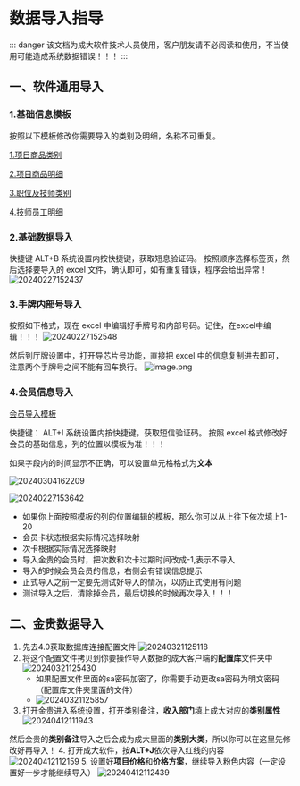 # 数据导入指导
::: danger
该文档为成大软件技术人员使用，客户朋友请不必阅读和使用，不当使用可能造成系统数据错误！！！
:::
## 一、软件通用导入
### 1.基础信息模板
按照以下模板修改你需要导入的类别及明细，名称不可重复。

[1.项目商品类别](https://wiki-cdsoft.oss-cn-hangzhou.aliyuncs.com/1.项目商品类别.xls)
<!--

商品类别可以使用如下脚本直接从数据库查询获取：
```` sql
SELECT 
    NodeName AS '类别名称',
    GoodsRemark AS '所属大类'
FROM 
    Dt_GoodCatalog 
WHERE 
    ParentId <> 'CW' 
    AND ParentId <> '00' 
    AND ParentId <> '0'
    AND CatalogId NOT LIKE '%T%';

````
然后复制出来，添加一列**类别属性**即可，执行脚本效果如下：

![20240304160933](https://wiki-cdsoft.oss-cn-hangzhou.aliyuncs.com/20240304160933.png)

![20240304095722](https://wiki-cdsoft.oss-cn-hangzhou.aliyuncs.com/20240304095722.png)

-->

[2.项目商品明细](https://wiki-cdsoft.oss-cn-hangzhou.aliyuncs.com/2.项目商品明细.xls)

<!--

```` sql
--声明（创建）游标对象（标准游标）


SELECT 
    g.GoodsName AS '项目名称',
    gc.NodeName AS '所属类别',
    g.Price AS '单价',
    g.Unit AS '单位',
    g.During AS '首钟时长',CAST(0 as money) as 提成,cast('' as varchar(50)) as 大中小项 into #tempmmm
FROM 
    Dt_Goods g
JOIN 
    Dt_GoodCatalog gc ON g.CatalogId = gc.CatalogId
where 1=2

declare @Name varchar(50)   

declare 
MyCursor cursor 
for select goodsname from dt_goods where iscanconsume<>'否' group by goodsname
--声明两个变量接收从游标中取出的值

begin
    --打开游标
    open MyCursor;

    --移动游标取值
    fetch next from MyCursor into @Name
while @@FETCH_STATUS = 0
        BEGIN
            insert into #tempmmm
            SELECT top 1
    g.GoodsName AS '项目名称',
    gc.NodeName AS '所属类别',
    g.Price AS '单价',
    g.Unit AS '单位',
    g.During AS '首钟时长' ,CoachPersum,'小项'
FROM 
    Dt_Goods g
JOIN 
    Dt_GoodCatalog gc ON g.CatalogId = gc.CatalogId
    where g.GoodsName=@Name
            --让游标继续往后移动
            fetch next from MyCursor into @Name
        end
--关闭游标
CLOSE MyCursor

--释放游标
DEALLOCATE MyCursor

end

select * from #tempmmm order by 所属类别
drop table #tempmmm

````
执行脚本效果如下：

![20240327100819](https://wiki-cdsoft.oss-cn-hangzhou.aliyuncs.com/20240327100819.png)
![20240327104123](https://wiki-cdsoft.oss-cn-hangzhou.aliyuncs.com/20240327104123.png)

-->
[3.职位及技师类别](https://wiki-cdsoft.oss-cn-hangzhou.aliyuncs.com/3.职位及技师类别.xls)
<!--

```` sql
SELECT DISTINCT
    COALESCE(j.typename, p.NodeName) AS 职位名称,
    CASE WHEN j.typename IS NOT NULL THEN '是' ELSE '' END AS 是否技师
FROM
    Dt_Position p
LEFT JOIN
    sn_jishitype j ON p.NodeName = j.typename
ORDER BY
    是否技师 desc;

````

执行脚本效果如下：

![20240304161807](https://wiki-cdsoft.oss-cn-hangzhou.aliyuncs.com/20240304161807.png)


![20240304110549](https://wiki-cdsoft.oss-cn-hangzhou.aliyuncs.com/20240304110549.png)

-->
[4.技师员工明细](https://wiki-cdsoft.oss-cn-hangzhou.aliyuncs.com/4.技师员工明细.xls)
<!--

```` sql
SELECT * FROM (
    SELECT JishiCode AS '工号', JishiName AS '名称', 
           CASE WHEN JishiCard = '' THEN JishiCode ELSE JishiCard END AS '芯片号',
           CASE WHEN Sex = '' THEN '女' ELSE Sex END AS '性别', 
           TypeName AS '职位名称', 
           CASE WHEN ClassName = '' THEN '' ELSE ClassName END AS '班次' 
    FROM v_snjishi 
    WHERE LEN(JishiCode) > 0 -- 假设你想要过滤掉空的JishiCode
    UNION ALL
    SELECT EmployID AS '工号', EmployName AS '名称', 
           CASE WHEN EmployCardId = '' THEN EmployID ELSE EmployCardId END AS '芯片号',
           CASE WHEN Sex = '' THEN '女' ELSE Sex END AS '性别', 
           PositionName AS '职位名称', 
           '' AS '班次'
    FROM Dt_Employeeinfo
    WHERE PositionName IS NOT NULL AND PositionName != ''
) AS CombinedResults
ORDER BY '班次' desc;

````

执行脚本效果如下：

![20240304161936](https://wiki-cdsoft.oss-cn-hangzhou.aliyuncs.com/20240304161936.png)


![20240304120816](https://wiki-cdsoft.oss-cn-hangzhou.aliyuncs.com/20240304120816.png)

下面的三个文件是自定义报表的脚本文件，拿到文件后在原软件服务器SQL上执行，会生成三个自定义的报表，去财务部找到并执行，然后你就可以导出excel了。
::: warning
导入之前，新系统内手牌号码、商品名称、票券名称要和老系统内相同并且已经添加好或导入好！！！
:::

[5.手牌开牌信息](https://wiki-cdsoft.oss-cn-hangzhou.aliyuncs.com/手牌开牌信息.txt)

![20240227163520](https://wiki-cdsoft.oss-cn-hangzhou.aliyuncs.com/20240227163520.png)

[6.手牌当前消费](https://wiki-cdsoft.oss-cn-hangzhou.aliyuncs.com/6.手牌当前消费.txt)

![20240227163636](https://wiki-cdsoft.oss-cn-hangzhou.aliyuncs.com/20240227163636.png)

[7.当前可用票券](https://wiki-cdsoft.oss-cn-hangzhou.aliyuncs.com/7.当前可用票券.txt)

![20240227163743](https://wiki-cdsoft.oss-cn-hangzhou.aliyuncs.com/20240227163743.png)

-->
### 2.基础数据导入
快捷键 ALT+B
系统设置内按快捷键，获取短息验证码。
按照顺序选择标签页，然后选择要导入的 excel 文件，确认即可，如有重复错误，程序会给出异常！
![20240227152437](https://wiki-cdsoft.oss-cn-hangzhou.aliyuncs.com/20240227152437.png)

### 3.手牌内部号导入
<!--
```` sql
SELECT
	b.TableCode AS '手牌号',
	a.LockID AS '锁编号',
	b.InnerCode AS '内部号'
FROM M_MakeDoorLock a
INNER JOIN sn_key b ON a.CardNum = b.TableCode
INNER JOIN sn_keytype c ON b.typecode = c.typecode
WHERE (c.parlorcode = '温浴部' OR c.parlorcode = '营业部' OR c.parlorcode = '桑拿部')
AND c.IsRoom != '是'
AND c.IsValid != '外卖牌'
ORDER BY b.TableCode;


````

执行脚本效果如下，复制到excel中：

![20240304133239](https://wiki-cdsoft.oss-cn-hangzhou.aliyuncs.com/20240304133239.png)

-->
按照如下格式，现在 excel 中编辑好手牌号和内部号码。记住，在excel中编辑！！！
![20240227152548](https://wiki-cdsoft.oss-cn-hangzhou.aliyuncs.com/20240227152548.png)

然后到厅牌设置中，打开导芯片号功能，直接把 excel 中的信息复制进去即可，注意两个手牌号之间不能有回车换行。
![image.png](https://wiki-cdsoft.oss-cn-hangzhou.aliyuncs.com/202402271527847.png)

### 4.会员信息导入
[会员导入模板](https://wiki-cdsoft.oss-cn-hangzhou.aliyuncs.com/会员导入模板.xls)


快捷键： ALT+I
系统设置内按快捷键，获取短信验证码。
按照 excel 格式修改好会员的基础信息，列的位置以模板为准！！！
<!--
```` sql
SELECT 
    VMI.Memberid AS '卡号',
    substring(VMI.cardid,1,8) 芯片号 ,
    VMI.MemberName AS '姓名',
    VMI.mobilephone AS '手机号',
    VMI.CardTypeName AS '卡种',
    VMI.Status AS '状态',
    COALESCE(CONVERT(varchar(10), VMI.Birthday, 120), '') AS '出生年月', 
    VMI.Sex AS '性别',
    CONVERT(varchar(19), VMI.EnterDate, 120) AS '入会时间',
    CAST(ROUND(b.leavemoney -b.giftmoney, 2) AS decimal(18, 2)) AS '本金',
    CAST(ROUND(b.giftmoney, 2) AS decimal(18, 2)) AS '赠金',
    CAST(ROUND(b.leavemoney, 2) AS decimal(18, 2)) AS '余额',
    VMI.Integal AS '积分',
    VMI.Password AS '密码',
    VMI.PersonId AS '身份证号',
    VMI.Remark AS '备注',
    COALESCE(CONVERT(varchar(10), VMI.endtime, 120), '') AS '届满时间',
    VMI.RemarkTwo AS '备注2'
FROM 
    dbo.V_GetMemberInfoByCardid VMI ,dt_memberaccountinfo b
WHERE 
    VMI.Status<>'删除' and VMI.memberguid=b.memberguid 

````
执行脚本效果如下，复制到excel中：

-->
如果字段内的时间显示不正确，可以设置单元格格式为**文本**

![20240304162209](https://wiki-cdsoft.oss-cn-hangzhou.aliyuncs.com/20240304162209.png)



![20240227153642](https://wiki-cdsoft.oss-cn-hangzhou.aliyuncs.com/20240227153642.png)

* 如果你上面按照模板的列的位置编辑的模板，那么你可以从上往下依次填上1-20
* 会员卡状态根据实际情况选择映射
* 次卡根据实际情况选择映射
* 导入金贵的会员时，把次数和次卡过期时间改成\-1,表示不导入
* 导入的时候会员会员的信息，右侧会有错误信息提示
* 正式导入之前一定要先测试好导入的情况，以防正式使用有问题
* 测试导入之后，清除掉会员，最后切换的时候再次导入！！！

<!--

### 2.会员制卡信息导入
在sql里面执行下面的脚本，然后复制到excel里面，然后再倒入。
````sql
select MemberId,substring(CardId,1,8) as CardId,MakeDate,MakePerson,b.CardTypeName from Dt_MakeCard a,Dt_CardInfo b 
where Status='未发' and makedate>'2000-01-01'
and a.CardType =b.CardTypeId
````

## 五、会员新次卡信息导入
::: warning
导入次卡前需要先导入基本的会员资料，然后再按照下面的操作导入新次卡！！！

:::
1. 先去4.0获取数据库连接配置文件
![20240321125118](https://wiki-cdsoft.oss-cn-hangzhou.aliyuncs.com/20240321125118.png)
2. 将这个配置文件拷贝到你要操作导入次卡的成大客户端的**配置库**文件夹中
![20240321125430](https://wiki-cdsoft.oss-cn-hangzhou.aliyuncs.com/20240321125430.png)
   + 如果配置文件里面的sa密码加密了，你需要手动更改sa密码为明文密码（配置库文件夹里面的文件）
   + ![20240321125857](https://wiki-cdsoft.oss-cn-hangzhou.aliyuncs.com/20240321125857.png)
3. 然后还是按ALT+I，进去之后点击**导入次卡**即可
4. 导入完成后，你可以在**票种管理**的**团购券**内看到原来的次卡方案，在**票券部**内看到导入的次卡信息，也就是新软件的券。

## 六、金贵库房系统物料导入
::: warning
导入物料前需要先导入基本的商品资料，然后再按照下面的操作导入物料！！！
:::
1. 先去4.0获取数据库连接配置文件
![20240321125118](https://wiki-cdsoft.oss-cn-hangzhou.aliyuncs.com/20240321125118.png)
2. 将这个配置文件拷贝到你要操作导入物料的成大客户端的**配置库**文件夹中
![20240321125430](https://wiki-cdsoft.oss-cn-hangzhou.aliyuncs.com/20240321125430.png)
   + 如果配置文件里面的sa密码加密了，你需要手动更改sa密码为明文密码（配置库文件夹里面的文件）
   + ![20240321125857](https://wiki-cdsoft.oss-cn-hangzhou.aliyuncs.com/20240321125857.png)
3. 然后还是按ALT+B，进去之后点击**物料**，然后直接点**确认**即开始**导入物料**，同时会导入成本卡。
   ![20240322173357](https://wiki-cdsoft.oss-cn-hangzhou.aliyuncs.com/20240322173357.png)

-->

## 二、金贵数据导入
1. 先去4.0获取数据库连接配置文件
![20240321125118](https://wiki-cdsoft.oss-cn-hangzhou.aliyuncs.com/20240321125118.png)
2. 将这个配置文件拷贝到你要操作导入数据的成大客户端的**配置库**文件夹中
![20240321125430](https://wiki-cdsoft.oss-cn-hangzhou.aliyuncs.com/20240321125430.png)
   + 如果配置文件里面的sa密码加密了，你需要手动更改sa密码为明文密码（配置库文件夹里面的文件）
   + ![20240321125857](https://wiki-cdsoft.oss-cn-hangzhou.aliyuncs.com/20240321125857.png)
3. 打开金贵进入系统设置，打开类别备注，**收入部门**填上成大对应的**类别属性**
![20240412111943](https://wiki-cdsoft.oss-cn-hangzhou.aliyuncs.com/20240412111943.png)

然后金贵的**类别备注**导入之后会成为成大里面的**类别大类**，所以你可以在这里先修改好再导入！
4. 打开成大软件，按**ALT+J**依次导入红线的内容
   ![20240412112159](https://wiki-cdsoft.oss-cn-hangzhou.aliyuncs.com/20240412112159.png)
5. 设置好**项目价格**和**价格方案**，继续导入粉色内容（一定设置好一步才能继续导入）
   ![20240412112439](https://wiki-cdsoft.oss-cn-hangzhou.aliyuncs.com/20240412112439.png)